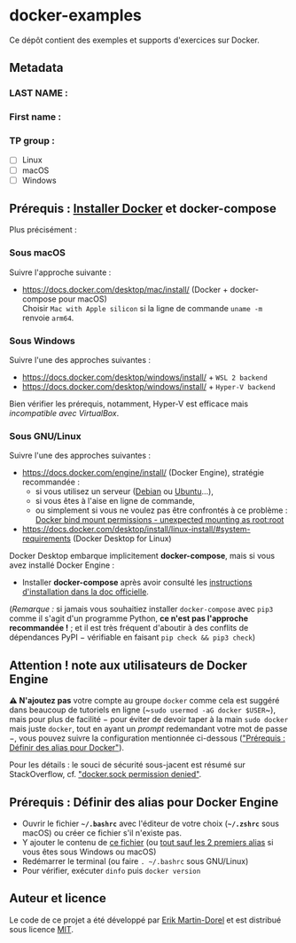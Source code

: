 # docker-examples

Ce dépôt contient des exemples et supports d'exercices sur Docker.

## Metadata

### LAST NAME : 
### First name : 
### TP group :
- [ ] Linux
- [ ] macOS
- [ ] Windows

## Prérequis : [Installer Docker](https://docs.docker.com/get-docker/) et docker-compose

Plus précisément :

### Sous macOS

Suivre l'approche suivante :

* <https://docs.docker.com/desktop/mac/install/> (Docker + docker-compose pour macOS)  
  Choisir `Mac with Apple silicon` si la ligne de commande `uname -m` renvoie `arm64`.

### Sous Windows

Suivre l'une des approches suivantes :

* <https://docs.docker.com/desktop/windows/install/> + `WSL 2 backend`
* <https://docs.docker.com/desktop/windows/install/> + `Hyper-V backend`

Bien vérifier les prérequis, notamment, Hyper-V est efficace mais *incompatible avec VirtualBox*.

### Sous GNU/Linux

Suivre l'une des approches suivantes :

* <https://docs.docker.com/engine/install/> (Docker Engine), stratégie recommandée :
  * si vous utilisez un serveur ([Debian](https://docs.docker.com/engine/install/debian/) ou [Ubuntu](https://docs.docker.com/engine/install/ubuntu/)…),
  * si vous êtes à l'aise en ligne de commande,
  * ou simplement si vous ne voulez pas être confrontés à ce problème :  
    [Docker bind mount permissions - unexpected mounting as root:root](https://stackoverflow.com/q/64106038/9164010)
* <https://docs.docker.com/desktop/install/linux-install/#system-requirements> (Docker Desktop for Linux)

Docker Desktop embarque implicitement **docker-compose**, mais si vous avez installé Docker Engine :

* Installer **docker-compose** après avoir consulté les
  [instructions d'installation dans la doc officielle](https://docs.docker.com/compose/install/).

(*Remarque :* si jamais vous souhaitiez installer `docker-compose` avec `pip3`
comme il s'agit d'un programme Python,
**ce n'est pas l'approche recommandée !** ;
et il est très fréquent d'aboutir à des conflits de dépendances PyPI
− vérifiable en faisant `pip check && pip3 check`)

## Attention ! note aux utilisateurs de Docker Engine

**⚠️ N'ajoutez pas** votre compte au groupe `docker` comme cela est suggéré
dans beaucoup de tutoriels en ligne (~`sudo usermod -aG docker $USER`~),
mais pour plus de facilité − pour éviter de devoir taper à la main `sudo docker`
mais juste `docker`, tout en ayant un *prompt* redemandant votre mot de passe −,
vous pouvez suivre la configuration mentionnée ci-dessous
(["Prérequis : Définir des alias pour Docker"](#pr%C3%A9requis--d%C3%A9finir-des-alias-pour-docker)).

Pour les détails : le souci de sécurité sous-jacent est résumé sur StackOverflow,
cf. ["docker.sock permission denied"](https://stackoverflow.com/a/65956808/9164010).

## Prérequis : Définir des alias pour Docker Engine

- Ouvrir le fichier **`~/.bashrc`** avec l'éditeur de votre choix
  (**`~/.zshrc`** sous macOS) ou créer ce fichier s'il n'existe pas.
- Y ajouter le contenu de [ce fichier](./bin/docker.bashrc)
  (ou [tout sauf les 2 premiers alias](./bin/docker.bashrc#L16-L23) si
  vous êtes sous Windows ou macOS)
- Redémarrer le terminal (ou faire `. ~/.bashrc` sous GNU/Linux)
- Pour vérifier, exécuter `dinfo` puis `docker version`

## Auteur et licence

Le code de ce projet a été développé par
[Erik Martin-Dorel](https://github.com/erikmd) et est distribué sous
licence [MIT](./LICENSE).
